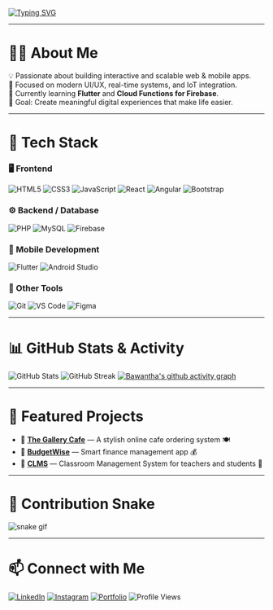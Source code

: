 <!-- 👋 Animated Typing Intro -->
[![Typing SVG](https://readme-typing-svg.herokuapp.com?font=Fira+Code&pause=1000&center=true&vCenter=true&width=500&lines=Hey+there!+👋+I'm+Bawantha+Prasad!;Full-Stack+Developer+%7C+UI+Designer+%7C+Tech+Enthusiast;Loves+React%2C+Angular%2C+Flutter%2C+and+Firebase)](https://git.io/typing-svg)

---

# 🧑‍💻 About Me

💡 Passionate about building interactive and scalable web & mobile apps.  
🚀 Focused on modern UI/UX, real-time systems, and IoT integration.  
🌱 Currently learning **Flutter** and **Cloud Functions for Firebase**.  
🎯 Goal: Create meaningful digital experiences that make life easier.

---

# 🧰 Tech Stack

### 🖥️ Frontend
![HTML5](https://img.shields.io/badge/HTML5-E34F26?style=for-the-badge&logo=html5&logoColor=white)
![CSS3](https://img.shields.io/badge/CSS3-1572B6?style=for-the-badge&logo=css3&logoColor=white)
![JavaScript](https://img.shields.io/badge/JavaScript-F7DF1E?style=for-the-badge&logo=javascript&logoColor=black)
![React](https://img.shields.io/badge/React-20232A?style=for-the-badge&logo=react&logoColor=61DAFB)
![Angular](https://img.shields.io/badge/Angular-DD0031?style=for-the-badge&logo=angular&logoColor=white)
![Bootstrap](https://img.shields.io/badge/Bootstrap-563D7C?style=for-the-badge&logo=bootstrap&logoColor=white)

### ⚙️ Backend / Database
![PHP](https://img.shields.io/badge/PHP-777BB4?style=for-the-badge&logo=php&logoColor=white)
![MySQL](https://img.shields.io/badge/MySQL-4479A1?style=for-the-badge&logo=mysql&logoColor=white)
![Firebase](https://img.shields.io/badge/Firebase-FFCA28?style=for-the-badge&logo=firebase&logoColor=black)

### 📱 Mobile Development
![Flutter](https://img.shields.io/badge/Flutter-02569B?style=for-the-badge&logo=flutter&logoColor=white)
![Android Studio](https://img.shields.io/badge/Android%20Studio-3DDC84?style=for-the-badge&logo=android-studio&logoColor=white)

### 🧠 Other Tools
![Git](https://img.shields.io/badge/Git-F05032?style=for-the-badge&logo=git&logoColor=white)
![VS Code](https://img.shields.io/badge/VS%20Code-0078D4?style=for-the-badge&logo=visual-studio-code&logoColor=white)
![Figma](https://img.shields.io/badge/Figma-F24E1E?style=for-the-badge&logo=figma&logoColor=white)

---

# 📊 GitHub Stats & Activity

![GitHub Stats](https://github-readme-stats.vercel.app/api?username=BawanthaPrasad&show_icons=true&theme=tokyonight)
![GitHub Streak](https://github-readme-streak-stats.herokuapp.com/?user=BawanthaPrasad&theme=tokyonight)
[![Bawantha's github activity graph](https://github-readme-activity-graph.vercel.app/graph?username=BawanthaPrasad&theme=react-dark)](https://github.com/ashutosh00710/github-readme-activity-graph)

---

# 🌟 Featured Projects

- 🔹 [**The Gallery Cafe**](https://github.com/bawantha-prasad/the-gallery-cafe) — A stylish online cafe ordering system 🍽️  
- 🔹 [**BudgetWise**](https://github.com/bawantha-prasad/budgetwise) — Smart finance management app 💰  
- 🔹 [**CLMS**](https://github.com/bawantha-prasad/clms) — Classroom Management System for teachers and students 🏫  

---

# 🐍 Contribution Snake
![snake gif](https://github.com/bawantha-prasad/bawantha-prasad/blob/output/github-contribution-grid-snake.svg)

---

# 📫 Connect with Me

[![LinkedIn](https://img.shields.io/badge/LinkedIn-blue?style=for-the-badge&logo=linkedin)](https://linkedin.com/in/bawantha-prasad)
[![Instagram](https://img.shields.io/badge/Instagram-%23E4405F?style=for-the-badge&logo=instagram&logoColor=white)](https://instagram.com/yourusername)
[![Portfolio](https://img.shields.io/badge/Portfolio-000000?style=for-the-badge&logo=About.me&logoColor=white)](https://your-portfolio-link.com)
![Profile Views](https://komarev.com/ghpvc/?username=bawantha-prasad&color=blue)
